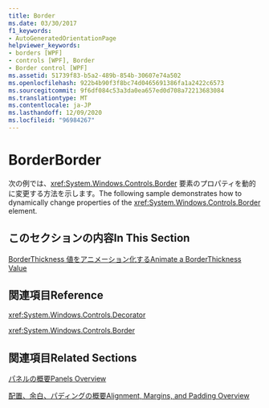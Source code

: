 ```yaml
---
title: Border
ms.date: 03/30/2017
f1_keywords:
- AutoGeneratedOrientationPage
helpviewer_keywords:
- borders [WPF]
- controls [WPF], Border
- Border control [WPF]
ms.assetid: 51739f83-b5a2-489b-854b-30607e74a502
ms.openlocfilehash: 922b4b90f3f8bc74d0465691386fa1a2422c6573
ms.sourcegitcommit: 9f6df084c53a3da0ea657ed0d708a72213683084
ms.translationtype: MT
ms.contentlocale: ja-JP
ms.lasthandoff: 12/09/2020
ms.locfileid: "96984267"
---
```

# <a name="border"></a><span data-ttu-id="2f44c-102">Border</span><span class="sxs-lookup"><span data-stu-id="2f44c-102">Border</span></span>
<span data-ttu-id="2f44c-103">次の例では、<xref:System.Windows.Controls.Border> 要素のプロパティを動的に変更する方法を示します。</span><span class="sxs-lookup"><span data-stu-id="2f44c-103">The following sample demonstrates how to dynamically change properties of the <xref:System.Windows.Controls.Border> element.</span></span>  
  
## <a name="in-this-section"></a><span data-ttu-id="2f44c-104">このセクションの内容</span><span class="sxs-lookup"><span data-stu-id="2f44c-104">In This Section</span></span>  
 [<span data-ttu-id="2f44c-105">BorderThickness 値をアニメーション化する</span><span class="sxs-lookup"><span data-stu-id="2f44c-105">Animate a BorderThickness Value</span></span>](how-to-animate-a-borderthickness-value.md)  
  
## <a name="reference"></a><span data-ttu-id="2f44c-106">関連項目</span><span class="sxs-lookup"><span data-stu-id="2f44c-106">Reference</span></span>  
 <xref:System.Windows.Controls.Decorator>  
  
 <xref:System.Windows.Controls.Border>  
  
## <a name="related-sections"></a><span data-ttu-id="2f44c-107">関連項目</span><span class="sxs-lookup"><span data-stu-id="2f44c-107">Related Sections</span></span>  
 [<span data-ttu-id="2f44c-108">パネルの概要</span><span class="sxs-lookup"><span data-stu-id="2f44c-108">Panels Overview</span></span>](panels-overview.md)  
  
 [<span data-ttu-id="2f44c-109">配置、余白、パディングの概要</span><span class="sxs-lookup"><span data-stu-id="2f44c-109">Alignment, Margins, and Padding Overview</span></span>](../advanced/alignment-margins-and-padding-overview.md)
